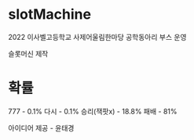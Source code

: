 # slotMachine

2022 이사벨고등학교 사제어울림한마당 공학동아리 부스 운영

슬롯머신 제작

# 확률

  777 - 0.1%
  다시 - 0.1%
  승리(잭팟x) - 18.8%
  패배 - 81%
  

아이디어 제공 - 윤태경

